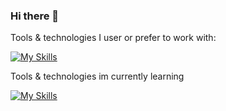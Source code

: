 ### Hi there 👋


Tools & technologies I user or prefer to work with:

[![My Skills](https://skillicons.dev/icons?i=html,css,sass,svg,figma,javascript,,github,svelte,react,firebase,supabase&perline=10)]()

Tools & technologies im currently learning

[![My Skills](https://skillicons.dev/icons?i=typescript,nodejs,postgres&perline=10)]()
